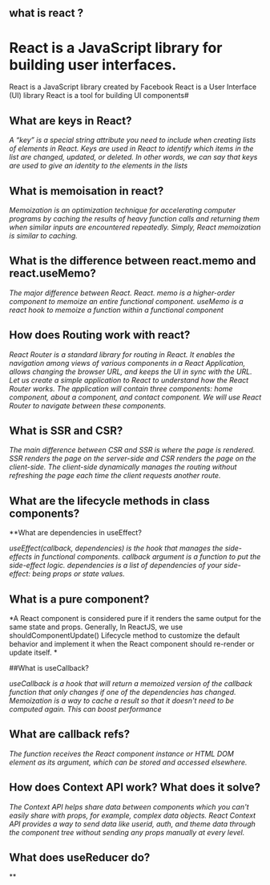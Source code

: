 ## what is react ?

# React is a JavaScript library for building user interfaces.
React is a JavaScript library created by Facebook
React is a User Interface (UI) library
React is a tool for building UI components#

## What are keys in React?

*A “key” is a special string attribute you need to include when creating lists of elements in React. Keys are used in React to identify which items in the list are changed, updated, or deleted. In other words, we can say that keys are used to give an identity to the elements in the lists*

## What is memoisation in react?

*Memoization is an optimization technique for accelerating computer programs by caching the results of heavy function calls and returning them when similar inputs are encountered repeatedly. Simply, React memoization is similar to caching.*

## What is the difference between react.memo and react.useMemo?

*The major difference between React.
React. memo is a higher-order component to memoize an entire functional component. useMemo is a react hook to memoize a function within a functional component*

## How does Routing work with react?

*React Router is a standard library for routing in React. It enables the navigation among views of various components in a React Application, allows changing the browser URL, and keeps the UI in sync with the URL.
Let us create a simple application to React to understand how the React Router works. The application will contain three components: home component, about a component, and contact component. We will use React Router to navigate between these components.*

## What is SSR and CSR?

*The main difference between CSR and SSR is where the page is rendered. SSR renders the page on the server-side and CSR renders the page on the client-side. The client-side dynamically manages the routing without refreshing the page each time the client requests another route.*

## What are the lifecycle methods in class components?

**What are dependencies in useEffect?

*useEffect(callback, dependencies) is the hook that manages the side-effects in functional components. callback argument is a function to put the side-effect logic. dependencies is a list of dependencies of your side-effect: being props or state values.*

## What is a pure component?

*A React component is considered pure if it renders the same output for the same state and props.
Generally, In ReactJS, we use shouldComponentUpdate() Lifecycle method to customize the default behavior and implement it when the React component should re-render or update itself.
*

##What is useCallback?

*useCallback is a hook that will return a memoized version of the callback function that only changes if one of the dependencies has changed. Memoization is a way to cache a result so that it doesn't need to be computed again. This can boost performance*

## What are callback refs?

*The function receives the React component instance or HTML DOM element as its argument, which can be stored and accessed elsewhere.*

## How does Context API work? What does it solve?

*The Context API helps share data between components which you can't easily share with props, for example, complex data objects. React Context API provides a way to send data like userid, auth, and theme data through the component tree without sending any props manually at every level.*

## What does useReducer do?

**